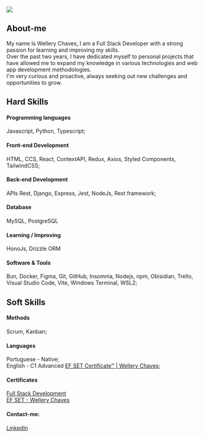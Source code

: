 <!-- I think this was a good idea -->
<img src="https://i.imgur.com/Ter3xpX.png"/>
<!-- I think this was a good idea -->

## About-me
My name Is Wellery Chaves, I am a Full Stack Developer with a strong passion for learning and improving my skills.       
Over the past two years, I have dedicated myself to personal projects that have allowed me to expand my knowledge in various technologies and web app development methodologies.       
I'm very curious and proactive, always seeking out new challenges and opportunities to grow.

## Hard Skills

#### Programming languages
Javascript, Python, Typescript;

#### Front-end Development
HTML, CCS, React, ContextAPI, Redux, Axios, Styled Components, TailwindCSS;

#### Back-end Development
APIs Rest, Django, Express, Jest, NodeJs, Rest framework;

#### Database
MySQL, PostgreSQL

#### Learning / Improving
HonoJs, Drizzle ORM

#### Software & Tools
Bun, Docker, Figma, Git, GitHub, Insomnia, Nodejs, npm, Obisidian, Trello, Visual Studio Code, Vite, Windows Terminal, WSL2;

## Soft Skills

#### Methods
Scrum, Kanban;

#### Languages
Portuguese - Native;    
English - C1 Advanced [EF SET Certificate™ | Wellery Chaves](https://www.efset.org/cert/HiedgU);

#### Certificates
[Full Stack Development](https://drive.google.com/file/d/1k_Pk5_K5XqAo86skf_syW1SIXv3DnH4l/viewusp=share_link)
<br>
[EF SET - Wellery Chaves](https://www.efset.org/cert/HiedgU)

#### Contact-me:
[LinkedIn](https://www.linkedin.com/in/wellerychaves/)
